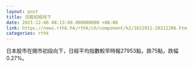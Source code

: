 ```yaml
---
layout: post
title: 日股初段向下
date: 2021-12-06 08:13:09.000000000 +08:00
link: https://news.rthk.hk/rthk/ch/component/k2/1622911-20211206.htm
categories: rthk
---
```


日本股市在開市初段向下，日經平均指數較早時報27953點，跌75點，跌幅0.27%。

